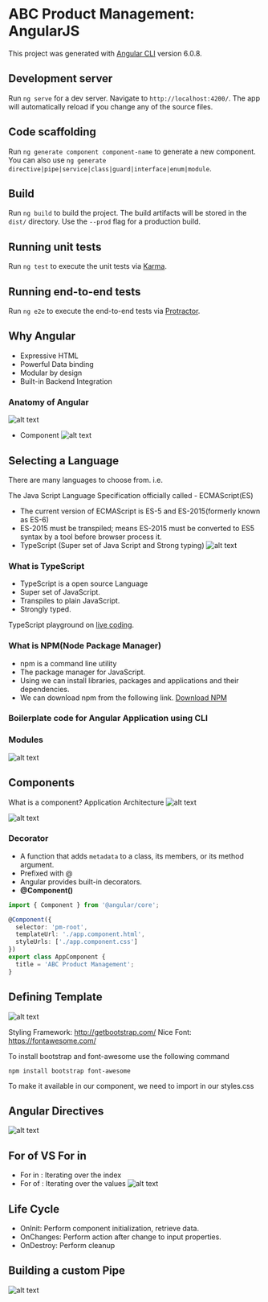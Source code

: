 # ABC Product Management: AngularJS

This project was generated with [Angular CLI](https://github.com/angular/angular-cli) version 6.0.8.

## Development server

Run `ng serve` for a dev server. Navigate to `http://localhost:4200/`. The app will automatically reload if you change any of the source files.

## Code scaffolding

Run `ng generate component component-name` to generate a new component. You can also use `ng generate directive|pipe|service|class|guard|interface|enum|module`.

## Build

Run `ng build` to build the project. The build artifacts will be stored in the `dist/` directory. Use the `--prod` flag for a production build.

## Running unit tests

Run `ng test` to execute the unit tests via [Karma](https://karma-runner.github.io).

## Running end-to-end tests

Run `ng e2e` to execute the end-to-end tests via [Protractor](http://www.protractortest.org/).

## Why Angular
- Expressive HTML
- Powerful Data binding
- Modular by design
- Built-in Backend Integration

### Anatomy of Angular
![alt text](images/anatomy1.png)

- Component
![alt text](images/component1.png)

Selecting a Language
--------------------
There are many languages to choose from. i.e.

The Java Script Language Specification officially called - ECMAScript(ES)
- The current version of ECMAScript is ES-5 and ES-2015(formerly known as ES-6)
- ES-2015 must be transpiled; means ES-2015 must be converted to ES5 syntax by a tool before browser process it.
- TypeScript (Super set of Java Script and Strong typing)
![alt text](images/selectinglang.png)

### What is TypeScript
- TypeScript is a open source Language
- Super set of JavaScript.
- Transpiles to plain JavaScript.
- Strongly typed.

TypeScript playground on [live coding](http://www.typescriptlang.org/play/).

### What is NPM(Node Package Manager)
- npm is a command line utility
- The package manager for JavaScript.
- Using we can install libraries, packages and applications and their dependencies.
- We can download npm from the following link. [Download NPM](https://nodejs.org/en/download/)

### Boilerplate code for Angular Application using CLI

### Modules
![alt text](images/es2015modules.png)

## Components
What is a component?
Application Architecture
![alt text](images/apparch.png)

![alt text](images/component2.png)

### Decorator
- A function that adds `metadata` to a class, its members, or its method argument.
- Prefixed with @
- Angular provides built-in decorators.
- **@Component()**

```TypeScript
import { Component } from '@angular/core';

@Component({
  selector: 'pm-root',
  templateUrl: './app.component.html',
  styleUrls: ['./app.component.css']
})
export class AppComponent {
  title = 'ABC Product Management';
}
```

Defining Template
------------------
![alt text](images/definingtemplate.png)

Styling Framework: http://getbootstrap.com/
Nice Font: https://fontawesome.com/

To install bootstrap and font-awesome use the following command
```console
npm install bootstrap font-awesome
```
To make it available in our component, we need to import in our styles.css


Angular Directives
------------------
![alt text](images/directive1.png)

For of VS For in
----------------
- For in : Iterating over the index
- For of : Iterating over the values
![alt text](images/forifvsforin.png)

Life Cycle
----------
- OnInit: Perform component initialization, retrieve data.
- OnChanges: Perform action after change to input properties.
- OnDestroy: Perform cleanup

Building a custom Pipe
----------------------
![alt text](images/customepipe.png)
